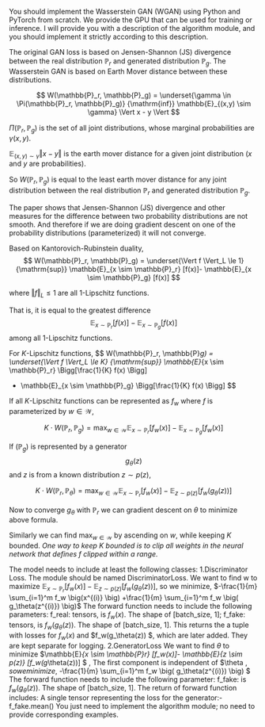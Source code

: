 You should implement the Wasserstein GAN (WGAN) using Python and PyTorch from scratch. We provide the GPU that can be used for training or inference.
I will provide you with a description of the algorithm module, and you should implement it strictly according to this description. 


The original GAN loss is based on Jensen-Shannon (JS) divergence
between the real distribution $\mathbb{P}_r$ and generated distribution $\mathbb{P}_g$.
The Wasserstein GAN is based on Earth Mover distance between these distributions.

$$
W(\mathbb{P}_r, \mathbb{P}_g) =
 \underset{\gamma \in \Pi(\mathbb{P}_r, \mathbb{P}_g)} {\mathrm{inf}}
 \mathbb{E}_{(x,y) \sim \gamma}
 \Vert x - y \Vert
$$

$\Pi(\mathbb{P}_r, \mathbb{P}_g)$ is the set of all joint distributions, whose
marginal probabilities are $\gamma(x, y)$.

$\mathbb{E}_{(x,y) \sim \gamma} \Vert x - y \Vert$ is the earth mover distance for
a given joint distribution ($x$ and $y$ are probabilities).

So $W(\mathbb{P}_r, \mathbb{P}_g)$ is equal to the least earth mover distance for
any joint distribution between the real distribution $\mathbb{P}_r$ and generated distribution $\mathbb{P}_g$.

The paper shows that Jensen-Shannon (JS) divergence and other measures for the difference between two probability
distributions are not smooth. And therefore if we are doing gradient descent on one of the probability
distributions (parameterized) it will not converge.

Based on Kantorovich-Rubinstein duality,
$$
W(\mathbb{P}_r, \mathbb{P}_g) =
 \underset{\Vert f \Vert_L \le 1} {\mathrm{sup}}
 \mathbb{E}_{x \sim \mathbb{P}_r} [f(x)]- \mathbb{E}_{x \sim \mathbb{P}_g} [f(x)]
$$

where $\Vert f \Vert_L \le 1$ are all 1-Lipschitz functions.

That is, it is equal to the greatest difference
$$\mathbb{E}_{x \sim \mathbb{P}_r} [f(x)] - \mathbb{E}_{x \sim \mathbb{P}_g} [f(x)]$$
among all 1-Lipschitz functions.

For $K$-Lipschitz functions,
$$
W(\mathbb{P}_r, \mathbb{P}_g) =
 \underset{\Vert f \Vert_L \le K} {\mathrm{sup}}
 \mathbb{E}_{x \sim \mathbb{P}_r} \Bigg[\frac{1}{K} f(x) \Bigg]
  - \mathbb{E}_{x \sim \mathbb{P}_g} \Bigg[\frac{1}{K} f(x) \Bigg]
$$

If all $K$-Lipschitz functions can be represented as $f_w$ where $f$ is parameterized by
$w \in \mathcal{W}$,

$$
K \cdot W(\mathbb{P}_r, \mathbb{P}_g) =
 \max_{w \in \mathcal{W}}
 \mathbb{E}_{x \sim \mathbb{P}_r} [f_w(x)]- \mathbb{E}_{x \sim \mathbb{P}_g} [f_w(x)]
$$

If $(\mathbb{P}_{g})$ is represented by a generator $$g_\theta (z)$$ and $z$ is from a known
distribution $z \sim p(z)$,

$$
K \cdot W(\mathbb{P}_r, \mathbb{P}_\theta) =
 \max_{w \in \mathcal{W}}
 \mathbb{E}_{x \sim \mathbb{P}_r} [f_w(x)]- \mathbb{E}_{z \sim p(z)} [f_w(g_\theta(z))]
$$

Now to converge $g_\theta$ with $\mathbb{P}_{r}$ we can gradient descent on $\theta$
to minimize above formula.

Similarly we can find $\max_{w \in \mathcal{W}}$ by ascending on $w$,
while keeping $K$ bounded. *One way to keep $K$ bounded is to clip all weights in the neural
network that defines $f$ clipped within a range.*

The model needs to include at least the following classes:
1.Discriminator Loss.
The module should be named DiscriminatorLoss.
We want to find w to maximize $\mathbb{E}_{x \sim \mathbb{P}_r} [f_w(x)]- \mathbb{E}_{z \sim p(z)} [f_w(g_\theta(z))]$,  so we minimize, $-\frac{1}{m} \sum_{i=1}^m f_w \big(x^{(i)} \big) +\frac{1}{m} \sum_{i=1}^m f_w \big( g_\theta(z^{(i)}) \big)$
The forward function needs to include the following parameters:
f_real: tensors, is $f_w(x)$. The shape of [batch_size, 1];
f_fake: tensors, is $f_w(g_\theta(z))$. The shape of [batch_size, 1].
This returns the a tuple with losses for  $f_w(x)$  and $f_w(g_\theta(z)) $, which are later added. They are kept separate for logging.
2.GeneratorLoss
We want to find  $\theta$  to minimize $\mathbb{E}_{x \sim \mathbb{P}_r} [f_w(x)]- \mathbb{E}_{z \sim p(z)} [f_w(g_\theta(z))] $ , The first component is independent of  $\theta $,
 so we minimize,$ -\frac{1}{m} \sum_{i=1}^m f_w \big( g_\theta(z^{(i)}) \big)  $
The forward function needs to include the following parameter:
f_fake: is $f_w(g_\theta(z))$. The shape of [batch_size, 1].
The return of forward function includes:
A single tensor representing the loss for the generator:-f_fake.mean()
You just need to implement the algorithm module; no need to provide corresponding examples.